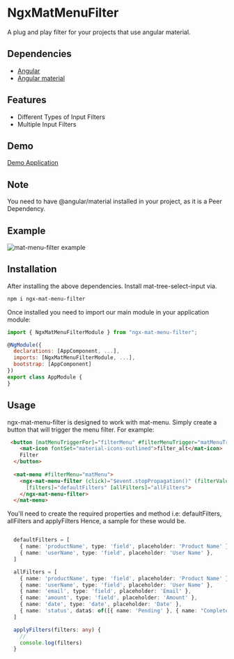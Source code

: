 # NgxMatMenuFilter

A plug and play filter for your projects that use angular material.

## Dependencies
*  [Angular](https://angular.io/)
* [Angular material](https://material.angular.io/)

## Features
* Different Types of Input Filters
* Multiple Input Filters

## Demo
 [Demo Application](https://mat-menu-filter.vercel.app/)
 
## Note
You need to have @angular/material installed in your project, as it is a Peer Dependency.

## Example
![mat-menu-filter example ](https://res.cloudinary.com/muhdsalim/image/upload/v1679937587/Screenshot_2023-03-27_at_18.13.12_ivzaqv.png)


## Installation
After installing the above dependencies. Install mat-tree-select-input via.
```bash 
npm i ngx-mat-menu-filter
```

Once installed you need to import our main module in your application module:
```javascript 
import { NgxMatMenuFilterModule } from "ngx-mat-menu-filter";

@NgModule({
  declarations: [AppComponent, ...],
  imports: [NgxMatMenuFilterModule, ...],
  bootstrap: [AppComponent]
})
export class AppModule {
}
```


## Usage
ngx-mat-menu-filter is designed to work with mat-menu. Simply create a button that will trigger the menu filter. For example:
```html 
 <button [matMenuTriggerFor]="filterMenu" #filterMenuTrigger="matMenuTrigger">
    <mat-icon fontSet="material-icons-outlined">filter_alt</mat-icon>
    Filter
  </button>
  
  <mat-menu #filterMenu="matMenu">
    <ngx-mat-menu-filter (click)="$event.stopPropagation()" (filterValues)="applyFilters($event)"
      [filters]="defaultFilters" [allFilters]="allFilters">
    </ngx-mat-menu-filter>
  </mat-menu>

```
You'll need to create the required properties and method i.e: defaultFilters, allFilters and applyFilters
Hence, a sample for these would be.
```typescript 

  defaultFilters = [
    { name: 'productName', type: 'field', placeholder: 'Product Name' },
    { name: 'userName', type: 'field', placeholder: 'User Name' },
  ]

  allFilters = [
    { name: 'productName', type: 'field', placeholder: 'Product Name' },
    { name: 'userName', type: 'field', placeholder: 'User Name' },
    { name: 'email', type: 'field', placeholder: 'Email' },
    { name: 'amount', type: 'field', placeholder: 'Amount' },
    { name: 'date', type: 'date', placeholder: 'Date' },
    { name: 'status', data$: of([{ name: 'Pending' }, { name: "Completed" }, { name: "Failed" }]), type: 'select', key: 'name', label: 'name', placeholder: 'Order Status' },
  ]

  applyFilters(filters: any) {
    //
    console.log(filters)
  }

  ```
